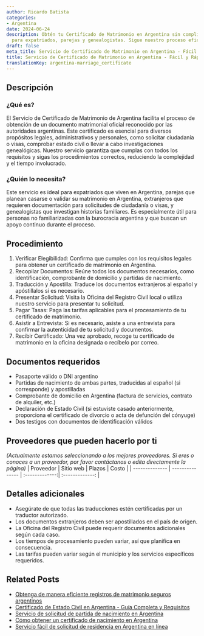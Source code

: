 ```yaml
---
author: Ricardo Batista
categories:
- Argentina
date: 2024-06-24
description: Obtén tu Certificado de Matrimonio en Argentina sin complicaciones. Ideal
  para expatriados, parejas y genealogistas. Sigue nuestro proceso eficiente y seguro.
draft: false
meta_title: Servicio de Certificado de Matrimonio en Argentina - Fácil y Rápido
title: Servicio de Certificado de Matrimonio en Argentina - Fácil y Rápido
translationKey: argentina-marriage_certificate
---
```



## Descripción
### ¿Qué es?
El Servicio de Certificado de Matrimonio de Argentina facilita el proceso de obtención de un documento matrimonial oficial reconocido por las autoridades argentinas. Este certificado es esencial para diversos propósitos legales, administrativos y personales, como solicitar ciudadanía o visas, comprobar estado civil o llevar a cabo investigaciones genealógicas. Nuestro servicio garantiza que cumplas con todos los requisitos y sigas los procedimientos correctos, reduciendo la complejidad y el tiempo involucrado.

### ¿Quién lo necesita?
Este servicio es ideal para expatriados que viven en Argentina, parejas que planean casarse o validar su matrimonio en Argentina, extranjeros que requieren documentación para solicitudes de ciudadanía o visas, y genealogistas que investigan historias familiares. Es especialmente útil para personas no familiarizadas con la burocracia argentina y que buscan un apoyo continuo durante el proceso.

## Procedimiento

1. Verificar Elegibilidad: Confirma que cumples con los requisitos legales para obtener un certificado de matrimonio en Argentina.
2. Recopilar Documentos: Reúne todos los documentos necesarios, como identificación, comprobante de domicilio y partidas de nacimiento.
3. Traducción y Apostilla: Traduce los documentos extranjeros al español y apóstillalos si es necesario.
4. Presentar Solicitud: Visita la Oficina del Registro Civil local o utiliza nuestro servicio para presentar tu solicitud.
5. Pagar Tasas: Paga las tarifas aplicables para el procesamiento de tu certificado de matrimonio.
6. Asistir a Entrevista: Si es necesario, asiste a una entrevista para confirmar la autenticidad de tu solicitud y documentos.
7. Recibir Certificado: Una vez aprobado, recoge tu certificado de matrimonio en la oficina designada o recíbelo por correo.

## Documentos requeridos

- Pasaporte válido o DNI argentino
- Partidas de nacimiento de ambas partes, traducidas al español (si corresponde) y apostilladas
- Comprobante de domicilio en Argentina (factura de servicios, contrato de alquiler, etc.)
- Declaración de Estado Civil (si estuviste casado anteriormente, proporciona el certificado de divorcio o acta de defunción del cónyuge)
- Dos testigos con documentos de identificación válidos

## Proveedores que pueden hacerlo por ti
_(Actualmente estamos seleccionando a los mejores proveedores. Si eres o conoces a un proveedor, por favor contáctanos o edita directamente la página)_
| Proveedor      |     Sitio web    |    Plazos       |      Costo      |
| -------------- | --------------- |  :-------------:| :-------------: |

## Detalles adicionales

- Asegúrate de que todas las traducciones estén certificadas por un traductor autorizado.
- Los documentos extranjeros deben ser apostillados en el país de origen.
- La Oficina del Registro Civil puede requerir documentos adicionales según cada caso.
- Los tiempos de procesamiento pueden variar, así que planifica en consecuencia.
- Las tarifas pueden variar según el municipio y los servicios específicos requeridos.
## Related Posts

- [Obtenga de manera eficiente registros de matrimonio seguros argentinos](https://tramitit.com/es/guides/argentina/partida_de_matrimonio/)
- [Certificado de Estado Civil en Argentina - Guía Completa y Requisitos](https://tramitit.com/es/guides/argentina/solicitud_de_certificado_de_soltería/)
- [Servicio de solicitud de partida de nacimiento en Argentina](https://tramitit.com/es/guides/argentina/certificado_de_nacimiento/)
- [Cómo obtener un certificado de nacimiento en Argentina](https://tramitit.com/es/guides/argentina/partida_de_nacimiento/)
- [Servicio fácil de solicitud de residencia en Argentina en línea](https://tramitit.com/es/guides/argentina/solicitud_de_residencia/)
